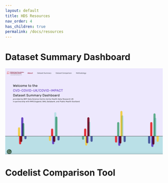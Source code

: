 ```yaml
---
layout: default
title: HDS Resources
nav_order: 4
has_children: true
permalink: /docs/resources
---
```


# Dataset Summary Dashboard

![Dashboard](/assets/images/Dashboard.png)

# Codelist Comparison Tool
